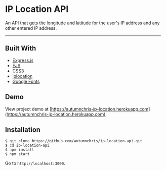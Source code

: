 # IP Location API

An API that gets the longitude and latitude for the user's IP address and any other entered IP address.

---

## Built With
* [Express.js](https://expressjs.com)
* [EJS](https://ejs.co)
* CSS3
* [iplocation](https://github.com/roryrjb/iplocation)
* [Google Fonts](https://fonts.google.com)

## Demo

View project demo at [https://autumnchris-ip-location.herokuapp.com](https://autumnchris-ip-location.herokuapp.com).

## Installation

```
$ git clone https://github.com/autumnchris/ip-location-api.git
$ cd ip-location-api
$ npm install
$ npm start
```

Go to `http://localhost:3000`.
